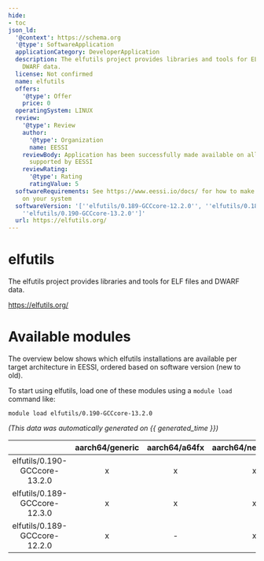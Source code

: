 ```yaml
---
hide:
- toc
json_ld:
  '@context': https://schema.org
  '@type': SoftwareApplication
  applicationCategory: DeveloperApplication
  description: The elfutils project provides libraries and tools for ELF files and
    DWARF data.
  license: Not confirmed
  name: elfutils
  offers:
    '@type': Offer
    price: 0
  operatingSystem: LINUX
  review:
    '@type': Review
    author:
      '@type': Organization
      name: EESSI
    reviewBody: Application has been successfully made available on all architectures
      supported by EESSI
    reviewRating:
      '@type': Rating
      ratingValue: 5
  softwareRequirements: See https://www.eessi.io/docs/ for how to make EESSI available
    on your system
  softwareVersion: '[''elfutils/0.189-GCCcore-12.2.0'', ''elfutils/0.189-GCCcore-12.3.0'',
    ''elfutils/0.190-GCCcore-13.2.0'']'
  url: https://elfutils.org/
---
```


elfutils
========


The elfutils project provides libraries and tools for ELF files and DWARF data.

https://elfutils.org/
# Available modules


The overview below shows which elfutils installations are available per target architecture in EESSI, ordered based on software version (new to old).

To start using elfutils, load one of these modules using a `module load` command like:

```shell
module load elfutils/0.190-GCCcore-13.2.0
```

*(This data was automatically generated on {{ generated_time }})*

| |aarch64/generic|aarch64/a64fx|aarch64/neoverse_n1|aarch64/neoverse_v1|aarch64/nvidia/grace|x86_64/generic|x86_64/amd/zen2|x86_64/amd/zen3|x86_64/amd/zen4|x86_64/intel/cascadelake|x86_64/intel/haswell|x86_64/intel/icelake|x86_64/intel/sapphirerapids|x86_64/intel/skylake_avx512|
| :---: | :---: | :---: | :---: | :---: | :---: | :---: | :---: | :---: | :---: | :---: | :---: | :---: | :---: | :---: |
|elfutils/0.190-GCCcore-13.2.0|x|x|x|x|x|x|x|x|x|x|x|x|x|x|
|elfutils/0.189-GCCcore-12.3.0|x|x|x|x|x|x|x|x|x|x|x|x|x|x|
|elfutils/0.189-GCCcore-12.2.0|x|-|x|x|x|x|x|x|x|x|x|x|x|x|
